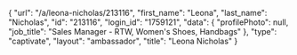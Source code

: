 {
    "url": "\/a\/leona-nicholas\/213116",
    "first_name": "Leona",
    "last_name": "Nicholas",
    "id": "213116",
    "login_id": "1759121",
    "data": {
        "profilePhoto": null,
        "job_title": "Sales Manager - RTW, Women's Shoes, Handbags"
    },
    "type": "captivate",
    "layout": "ambassador",
    "title": "Leona Nicholas"
}